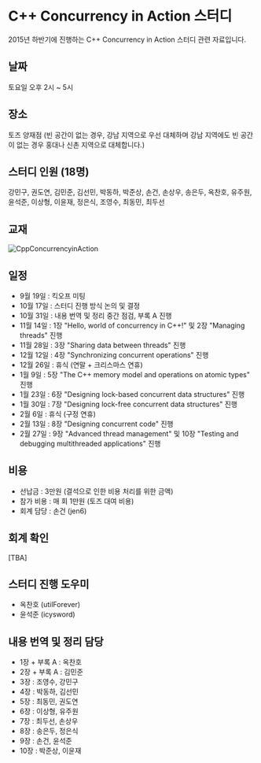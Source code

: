 # C++ Concurrency in Action 스터디

2015년 하반기에 진행하는 C++ Concurrency in Action 스터디 관련 자료입니다.

## 날짜

토요일 오후 2시 ~ 5시

## 장소

토즈 양재점 (빈 공간이 없는 경우, 강남 지역으로 우선 대체하며 강남 지역에도 빈 공간이 없는 경우 홍대나 신촌 지역으로 대체합니다.)

## 스터디 인원 (18명)

강민구, 권도연, 김민준, 김선민, 박동하, 박준상, 손건, 손상우, 송은두, 옥찬호, 유주원, 윤석준, 이상형, 이윤재, 정은식, 조영수, 최동민, 최두선   

## 교재

![CppConcurrencyinAction](https://github.com/CppKorea/CppConcurrencyInAction/blob/master/CppConcurrencyinAction.jpg)

## 일정

- 9월 19일 : 킥오프 미팅
- 10월 17일 : 스터디 진행 방식 논의 및 결정 
- 10월 31일 : 내용 번역 및 정리 중간 점검, 부록 A 진행
- 11월 14일 : 1장 "Hello, world of concurrency in C++!" 및 2장 "Managing threads" 진행
- 11월 28일 : 3장 "Sharing data between threads" 진행
- 12월 12일 : 4장 "Synchronizing concurrent operations" 진행
- 12월 26일 : 휴식 (연말 + 크리스마스 연휴)
- 1월 9일 : 5장 "The C++ memory model and operations on atomic types" 진행
- 1월 23일 : 6장 "Designing lock-based concurrent data structures" 진행
- 1월 30일 : 7장 "Designing lock-free concurrent data structures" 진행
- 2월 6일 : 휴식 (구정 연휴)
- 2월 13일 : 8장 "Designing concurrent code" 진행
- 2월 27일 : 9장 "Advanced thread management" 및 10장 "Testing and debugging multithreaded applications" 진행

## 비용

- 선납금 : 3만원 (결석으로 인한 비용 처리를 위한 금액)
- 참가 비용 : 매 회 1만원 (토즈 대여 비용)
- 회계 담당 : 손건 (jen6)

## 회계 확인

[TBA]

## 스터디 진행 도우미

- 옥찬호 (utilForever)
- 윤석준 (icysword)

## 내용 번역 및 정리 담당

- 1장 + 부록 A : 옥찬호
- 2장 + 부록 A : 김민준
- 3장 : 조영수, 강민구
- 4장 : 박동하, 김선민
- 5장 : 최동민, 권도연
- 6장 : 이상형, 유주원
- 7장 : 최두선, 손상우
- 8장 : 송은두, 정은식
- 9장 : 손건, 윤석준
- 10장 : 박준상, 이윤재